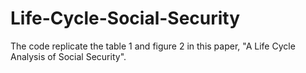 # Life-Cycle-Social-Security

The code replicate the table 1 and figure 2 in this paper, "A Life Cycle Analysis of Social Security".

